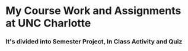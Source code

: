# My Course Work and Assignments at UNC Charlotte
### It's divided into Semester Project, In Class Activity and Quiz
